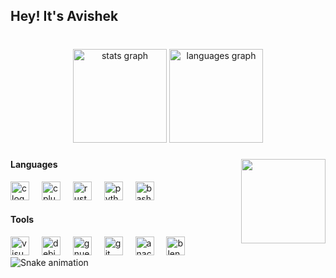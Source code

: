<h2 align="left">Hey! It's Avishek</h2>

###

<br clear="both">

<div align="center">
  <img src="https://github-readme-stats.vercel.app/api?username=avishekdutta531&hide_title=false&hide_rank=false&show_icons=false&include_all_commits=true&disable_animations=true&theme=onedark&locale=en&hide_border=false" height="150" alt="stats graph"  />
  <img src="https://github-readme-stats.vercel.app/api/top-langs?username=avishekdutta531&locale=en&hide_title=false&layout=compact&card_width=320&langs_count=5&theme=onedark&hide_border=false" height="150" alt="languages graph"  />
</div>

###

<img align="right" height="135" src="https://github.com/avishekdutta531/avishekdutta531/blob/main/img/gojo.gif?raw=true"  />

#### Languages

<div align="left">
  <img src="https://cdn.jsdelivr.net/gh/devicons/devicon/icons/c/c-original.svg" height="30" alt="c logo"  />
  <img width="12" />
  <img src="https://cdn.jsdelivr.net/gh/devicons/devicon/icons/cplusplus/cplusplus-original.svg" height="30" alt="cplusplus logo"  />
  <img width="12" />
  <img src="https://skillicons.dev/icons?i=rust" height="30" alt="rust logo"  />
  <img width="12" />
  <img src="https://cdn.jsdelivr.net/gh/devicons/devicon/icons/python/python-original.svg" height="30" alt="python logo"  />
  <img width="12" />
  <img src="https://cdn.simpleicons.org/gnubash/4EAA25" height="30" alt="bash logo"  />
</div>

#### Tools

<div align="left">
  <img src="https://cdn.jsdelivr.net/gh/devicons/devicon/icons/visualstudio/visualstudio-plain.svg" height="30" alt="visualstudio logo"  />
  <img width="12" />
  <img src="https://cdn.jsdelivr.net/gh/devicons/devicon/icons/debian/debian-original.svg" height="30" alt="debian logo"  />
  <img width="12" />
  <img src="https://cdn.simpleicons.org/gnuemacs/7F5AB6" height="30" alt="gnuemacs logo"  />
  <img width="12" />
  <img src="https://cdn.jsdelivr.net/gh/devicons/devicon/icons/git/git-original.svg" height="30" alt="git logo"  />
  <img width="12" />
  <img src="https://cdn.jsdelivr.net/gh/devicons/devicon/icons/anaconda/anaconda-original.svg" height="30" alt="anaconda logo"  />
  <img width="12" />
  <img src="https://cdn.jsdelivr.net/gh/devicons/devicon/icons/blender/blender-original.svg" height="30" alt="blender logo"  />
</div>

<img src="https://raw.githubusercontent.com/avishekdutta531/avishekdutta531/output/snake.svg" alt="Snake animation" />

###
